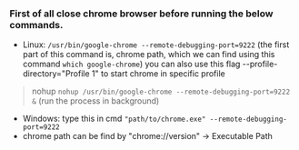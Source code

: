### First of all close chrome browser before running the below commands.

- Linux: `/usr/bin/google-chrome --remote-debugging-port=9222` (the first part of this command is, chrome path, which we can find using this command `which google-chrome`) you can also use this flag --profile-directory="Profile 1" to start chrome in specific profile
> nohup `nohup /usr/bin/google-chrome --remote-debugging-port=9222 &` (run the process in background)
- Windows: type this in cmd `"path/to/chrome.exe" --remote-debugging-port=9222`
- chrome path can be find by "chrome://version" -> Executable Path
